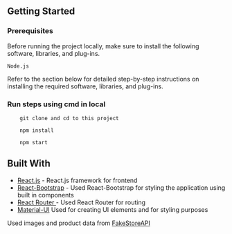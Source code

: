 ## Getting Started

### Prerequisites

Before running the project locally, make sure to install the following software, libraries, and plug-ins.

```
Node.js

```

Refer to the section below for detailed step-by-step instructions on installing the required software, libraries, and plug-ins.

### Run steps using cmd in local

```
    git clone and cd to this project
```

```
    npm install
```

```
    npm start
```

## Built With

- [React.js](https://reactjs.org/) - React.js framework for frontend
- [React-Bootstrap](https://react-bootstrap.github.io/) - Used React-Bootstrap for styling the application using built in components
- [React Router ](https://reactrouter.com/en/main) - Used React Router for routing
- [Material-UI](https://mui.com/material-ui/getting-started/overview/) Used for creating UI elements and for styling purposes

Used images and product data from [FakeStoreAPI](https://fakestoreapi.com)
